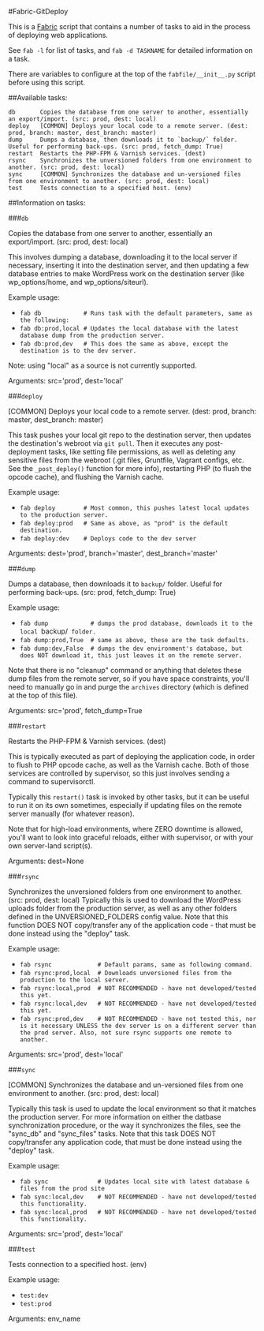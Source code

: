 #Fabric-GitDeploy

This is a [Fabric](http://fabfile.org) script that contains a number of tasks to aid in the process of deploying web applications.

See `fab -l` for list of tasks, and `fab -d TASKNAME` for detailed information on a task.

There are variables to configure at the top of the `fabfile/__init__.py` script before using this script.

##Available tasks:

    db       Copies the database from one server to another, essentially an export/import. (src: prod, dest: local)
    deploy   [COMMON] Deploys your local code to a remote server. (dest: prod, branch: master, dest_branch: master)
    dump     Dumps a database, then downloads it to `backup/` folder. Useful for performing back-ups. (src: prod, fetch_dump: True)
    restart  Restarts the PHP-FPM & Varnish services. (dest)
    rsync    Synchronizes the unversioned folders from one environment to another. (src: prod, dest: local)
    sync     [COMMON] Synchronizes the database and un-versioned files from one environment to another. (src: prod, dest: local)
    test     Tests connection to a specified host. (env)

##Information on tasks:

###`db`

Copies the database from one server to another, essentially an export/import. (src: prod, dest: local)

This involves dumping a database, downloading it to the local server if necessary, inserting it into the
destination server, and then updating a few database entries to make WordPress work on the destination server
(like wp_options/home, and wp_options/siteurl).

Example usage:

- `fab db            # Runs task with the default parameters, same as the following:`
- `fab db:prod,local # Updates the local database with the latest database dump from the production server.`
- `fab db:prod,dev   # This does the same as above, except the destination is to the dev server.`

Note: using "local" as a source is not currently supported.

Arguments: src='prod', dest='local'

###`deploy`

[COMMON] Deploys your local code to a remote server. (dest: prod, branch: master, dest_branch: master)

This task pushes your local git repo to the destination server, then updates the destination's webroot via
`git pull`. Then it executes any post-deployment tasks, like setting file permissions, as well as deleting any
sensitive files from the webroot (.git files, Gruntfile, Vagrant configs, etc. See the `_post_deploy()` function
for more info), restarting PHP (to flush the opcode cache), and flushing the Varnish cache.

Example usage:

- `fab deploy        # Most common, this pushes latest local updates to the production server.`
- `fab deploy:prod   # Same as above, as "prod" is the default destination.`
- `fab deploy:dev    # Deploys code to the dev server`


Arguments: dest='prod', branch='master', dest_branch='master'

###`dump`

Dumps a database, then downloads it to `backup/` folder. Useful for performing back-ups. (src: prod, fetch_dump: True)

Example usage:

- `fab dump            # dumps the prod database, downloads it to the local `backup/` folder.`
- `fab dump:prod,True  # same as above, these are the task defaults.`
- `fab dump:dev,False  # dumps the dev environment's database, but does NOT download it, this just leaves it on the remote server.`

Note that there is no "cleanup" command or anything that deletes these dump files from the remote server, so if you
have space constraints, you'll need to manually go in and purge the `archives` directory (which is defined at the
top of this file).

Arguments: src='prod', fetch_dump=True

###`restart`

Restarts the PHP-FPM & Varnish services. (dest)

This is typically executed as part of deploying the application code, in order to flush to PHP opcode cache, as
well as the Varnish cache. Both of those services are controlled by supervisor, so this just involves sending a
command to supervisorctl.

Typically this `restart()` task is invoked by other tasks, but it can be useful to run it on its own sometimes,
especially if updating files on the remote server manually (for whatever reason).

Note that for high-load environments, where ZERO downtime is allowed, you'll want to look into graceful reloads,
either with supervisor, or with your own server-land script(s).

Arguments: dest=None

###`rsync`

Synchronizes the unversioned folders from one environment to another. (src: prod, dest: local)
Typically this is used to download the WordPress uploads folder from the production server, as well as any other
folders defined in the UNVERSIONED_FOLDERS config value. Note that this function DOES NOT copy/transfer any of the
application code - that must be done instead using the "deploy" task.

Example usage:

- `fab rsync             # Default params, same as following command.`
- `fab rsync:prod,local  # Downloads unversioned files from the production to the local server.`
- `fab rsync:local,prod  # NOT RECOMMENDED - have not developed/tested this yet.`
- `fab rsync:local,dev   # NOT RECOMMENDED - have not developed/tested this yet.`
- `fab rsync:prod,dev    # NOT RECOMMENDED - have not tested this, nor is it necessary UNLESS the dev server is on a different server than the prod server. Also, not sure rsync supports one remote to another.`

Arguments: src='prod', dest='local'

###`sync`

[COMMON] Synchronizes the database and un-versioned files from one environment to another. (src: prod, dest: local)

Typically this task is used to update the local environment so that it matches the production server. For more
information on either the datbase synchronization procedure, or the way it synchronizes the files, see the
"sync_db" and "sync_files" tasks. Note that this task DOES NOT copy/transfer any application code, that must be
done instead using the "deploy" task.

Example usage:

- `fab sync              # Updates local site with latest database & files from the prod site`
- `fab sync:local,dev    # NOT RECOMMENDED - have not developed/tested this functionality.`
- `fab sync:local,prod   # NOT RECOMMENDED - have not developed/tested this functionality.`

Arguments: src='prod', dest='local'

###`test`

Tests connection to a specified host. (env)

Example usage:

- `test:dev`
- `test:prod`

Arguments: env_name

